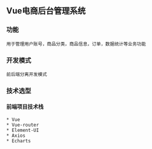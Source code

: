 ## Vue电商后台管理系统

### 功能
```
用于管理用户账号，商品分类，商品信息，订单，数据统计等业务功能
```

### 开发模式
```
前后端分离开发模式
```

### 技术选型
#### 前端项目技术栈
```
* Vue
* Vue-router
* Element-UI
* Axios
* Echarts
```